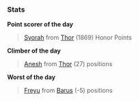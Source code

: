 

### Stats

**Point scorer of the day**
>[Syorah](/#/character/Thor/1222679) from [Thor](/#/ranking/Thor)  (1869) Honor Points


**Climber of the day**
>[Anesh](/#/character/Thor/1550874) from [Thor](/#/ranking/Thor)  (27) positions


**Worst of the day**
>[Freyu](/#/character/Barus/150540) from [Barus](/#/ranking/Barus)  (-5) positions


